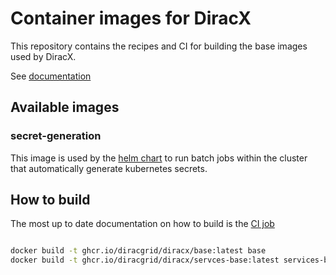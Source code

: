 # Container images for DiracX

This repository contains the recipes and CI for building the base images used by DiracX.

See [documentation](https://github.com/DIRACGrid/diracx/blob/main/docs/VERSIONING.md#container-images)

## Available images

### secret-generation

This image is used by the [helm chart](https://github.com/DIRACGrid/diracx-charts) to run batch jobs within the cluster that automatically generate kubernetes secrets.



## How to build

The most up to date documentation on how to build is the [CI job](.github/workflows/main.yml)

```bash

docker build -t ghcr.io/diracgrid/diracx/base:latest base
docker build -t ghcr.io/diracgrid/diracx/servces-base:latest services-base/
```